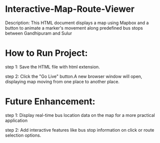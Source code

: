 # Interactive-Map-Route-Viewer
Description: This HTML document displays a map using Mapbox and a button to animate a marker's movement along predefined bus stops between Gandhipuram and Sulur

# How to Run Project:

step 1: Save the HTML file with html extension.

step 2: Click the "Go Live" button.A new browser window will open, displaying map moving from one place to another place.

# Future Enhancement:

step 1: Display real-time bus location data on the map for a more practical application

step 2: Add interactive features like bus stop information on click or route selection options.
